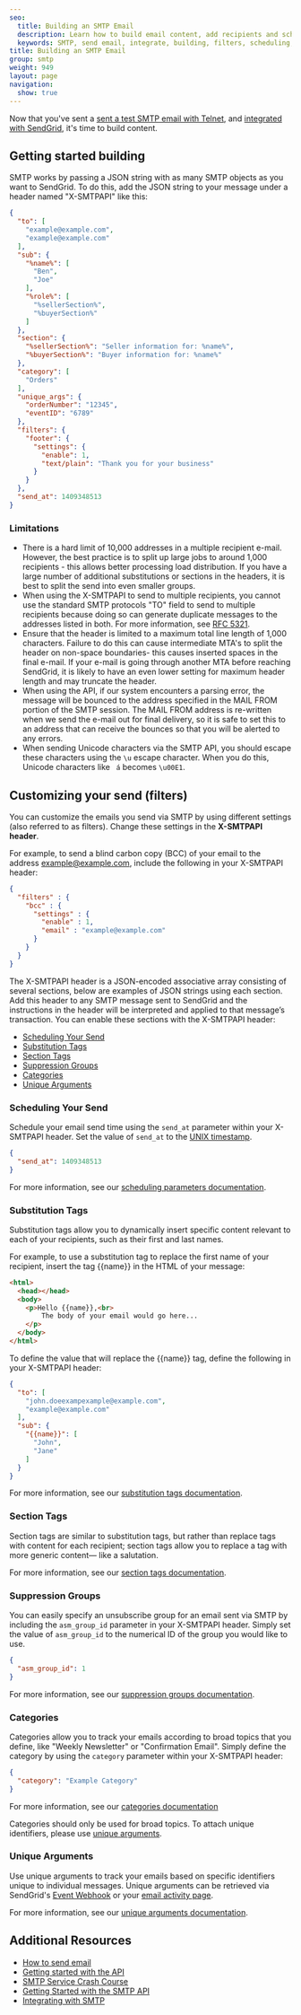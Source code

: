 ```yaml
---
seo:
  title: Building an SMTP Email
  description: Learn how to build email content, add recipients and schedule your send.
  keywords: SMTP, send email, integrate, building, filters, scheduling, substitution, suppression groups, unique arguments, recipients
title: Building an SMTP Email
group: smtp
weight: 949
layout: page
navigation:
  show: true
---
```

Now that you've sent a [sent a test SMTP email with Telnet]({{root_url}}/for-developers/sending-email/getting-started-smtp/), and [integrated with SendGrid]({{root_url}}/for-developers/sending-email/integrating-with-the-smtp-api/), it's time to build content.

## 	Getting started building

SMTP works by passing a JSON string with as many SMTP objects as you want to SendGrid. To do this, add the JSON string to your message under a header named "X-SMTPAPI" like this:

```json
{
  "to": [
    "example@example.com",
    "example@example.com"
  ],
  "sub": {
    "%name%": [
      "Ben",
      "Joe"
    ],
    "%role%": [
      "%sellerSection%",
      "%buyerSection%"
    ]
  },
  "section": {
    "%sellerSection%": "Seller information for: %name%",
    "%buyerSection%": "Buyer information for: %name%"
  },
  "category": [
    "Orders"
  ],
  "unique_args": {
    "orderNumber": "12345",
    "eventID": "6789"
  },
  "filters": {
    "footer": {
      "settings": {
        "enable": 1,
        "text/plain": "Thank you for your business"
      }
    }
  },
  "send_at": 1409348513
}
```

 ### 	Limitations

- There is a hard limit of 10,000 addresses in a multiple recipient e-mail. However, the best practice is to split up large jobs to around 1,000 recipients - this allows better processing load distribution. If you have a large number of additional substitutions or sections in the headers, it is best to split the send into even smaller groups.
- When using the X-SMTPAPI to send to multiple recipients, you cannot use the standard SMTP protocols "TO" field to send to multiple recipients because doing so can generate duplicate messages to the addresses listed in both. For more information, see <a href="https://tools.ietf.org/html/rfc5321">RFC 5321</a>.
- Ensure that the header is limited to a maximum total line length of 1,000 characters. Failure to do this can cause intermediate MTA's to split the header on non-space boundaries- this causes inserted spaces in the final e-mail. If your e-mail is going through another MTA before reaching SendGrid, it is likely to have an even lower setting for maximum header length and may truncate the header.
- When using the API, if our system encounters a parsing error, the message will be bounced to the address specified in the MAIL FROM portion of the SMTP session. The MAIL FROM address is re-written when we send the e-mail out for final delivery, so it is safe to set this to an address that can receive the bounces so that you will be alerted to any errors.
- When sending Unicode characters via the SMTP API, you should escape these characters using the `\u` escape character. When you do this, Unicode characters like ` á` becomes `\u00E1`.

## 	Customizing your send (filters)

You can customize the emails you send via SMTP by using different settings (also referred to as filters). Change these settings in the **X-SMTPAPI header**.

For example, to send a blind carbon copy (BCC) of your email to the address example@example.com, include the following in your X-SMTPAPI header:

```json
{
  "filters" : {
    "bcc" : {
      "settings" : {
        "enable" : 1,
        "email" : "example@example.com"
      }
    }
  }
}
```

The X-SMTPAPI header is a JSON-encoded associative array consisting of several sections, below are examples of JSON strings using each section. Add this header to any SMTP message sent to SendGrid and the instructions in the header will be interpreted and applied to that message’s transaction. You can enable these sections with the X-SMTPAPI header:

- [Scheduling Your Send](#-Scheduling-your-send)
- [Substitution Tags](#-Substitution-tags)
- [Section Tags](#-Section-tags)
- [Suppression Groups](#-Suppression-groups)
- [Categories](#-Categories)
- [Unique Arguments](#-Unique-arguments)

 ### 	Scheduling Your Send

Schedule your email send time using the `send_at` parameter within your X-SMTPAPI header. Set the value of `send_at` to the [UNIX timestamp](https://en.wikipedia.org/wiki/Unix_time).

```json
{
  "send_at": 1409348513
}
```

For more information, see our [scheduling parameters documentation]({{root_url}}/for-developers/sending-email/scheduling-parameters/).

 ### 	Substitution Tags

Substitution tags allow you to dynamically insert specific content relevant to each of your recipients, such as their first and last names.

For example, to use a substitution tag to replace the first name of your recipient, insert the tag {{name}} in the HTML of your message:

```html
<html>
  <head></head>
  <body>
    <p>Hello {{name}},<br>
        The body of your email would go here...
    </p>
  </body>
</html>
```

To define the value that will replace the {{name}} tag, define the following in your X-SMTPAPI header:

```json
{
  "to": [
    "john.doeexampexample@example.com",
    "example@example.com"
  ],
  "sub": {
    "{{name}}": [
      "John",
      "Jane"
    ]
  }
}
```

For more information, see our [substitution tags documentation]({{root_url}}/for-developers/sending-email/substitution-tags/).

 ### 	Section Tags

Section tags are similar to substitution tags, but rather than replace tags with content for each recipient; section tags allow you to replace a tag with more generic content— like a salutation.

For more information, see our [section tags documentation]({{root_url}}/for-developers/sending-email/section-tags/).

 ### 	Suppression Groups

You can easily specify an unsubscribe group for an email sent via SMTP by including the `asm_group_id` parameter in your X-SMTPAPI header. Simply set the value of `asm_group_id` to the numerical ID of the group you would like to use.

```json
{
  "asm_group_id": 1
}
```

For more information, see our [suppression groups documentation]({{root_url}}/for-developers/sending-email/suppressions/).

 ### 	Categories

Categories allow you to track your emails according to broad topics that you define, like "Weekly Newsletter" or "Confirmation Email". Simply define the category by using the `category` parameter within your X-SMTPAPI header:

```json
{
  "category": "Example Category"
}
```

For more information, see our [categories documentation]({{root_url}}/for-developers/sending-email/categories/)

<call-out>

Categories should only be used for broad topics. To attach unique identifiers, please use [unique arguments]({{root_url}}/for-developers/sending-email/unique-arguments/).

</call-out>

 ### 	Unique Arguments

Use unique arguments to track your emails based on specific identifiers unique to individual messages. Unique arguments can be retrieved via SendGrid's [Event Webhook]({{root_url}}/for-developers/tracking-events/event.html) or your [email activity page]({{root_url}}/help-support/analytics-and-reporting/email-activity-feed.html).

For more information, see our [unique arguments documentation]({{root_url}}/for-developers/sending-email/unique-arguments/).

## 	Additional Resources

- [How to send email]({{root_url}}/help-support/sending-email/how-to-send-email.html)
- [Getting started with the API]({{root_url}}/API_Reference/api_v3.html)
- [SMTP Service Crash Course](https://sendgrid.com/blog/smtp-service-crash-course/)
- [Getting Started with the SMTP API]({{root_url}}/for-developers/sending-email/sending-email-smtp/)
- [Integrating with SMTP]({{root_url}}/for-developers/sending-email/integrating-with-the-smtp-api/)
